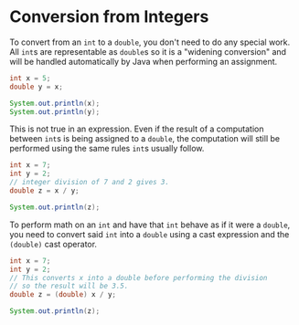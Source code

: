 # Conversion from Integers

To convert from an `int` to a `double`, you don't need to do any special work. All `int`s are
representable as `double`s so it is a "widening conversion" and will be handled automatically
by Java when performing an assignment.

```java
int x = 5;
double y = x;

System.out.println(x);
System.out.println(y);
```

This is not true in an expression. Even if the result of a computation between `int`s is being assigned to
a `double`, the computation will still be performed using the same rules `int`s usually follow.

```java
int x = 7;
int y = 2;
// integer division of 7 and 2 gives 3.
double z = x / y;

System.out.println(z);
```

To perform math on an `int` and have that `int` behave as if it were a `double`, you need to convert said `int` into
a `double` using a cast expression and the `(double)` cast operator.

```java
int x = 7;
int y = 2;
// This converts x into a double before performing the division
// so the result will be 3.5.
double z = (double) x / y;

System.out.println(z);
```
